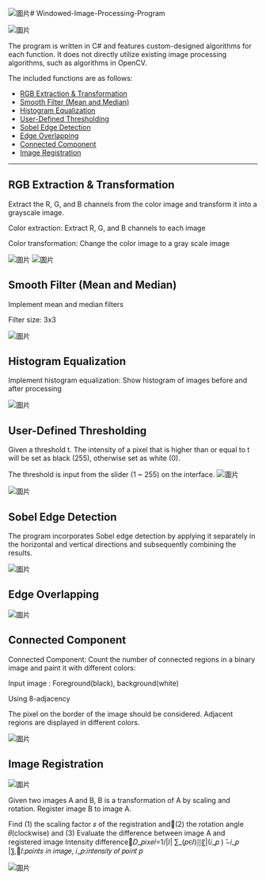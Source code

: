 ![圖片](https://github.com/YeeHaoSu/Windowed-Image-Processing-Program/assets/90921571/428f578a-5759-43c0-887e-ca300c2eb41b)# Windowed-Image-Processing-Program

![圖片](https://github.com/YeeHaoSu/Windowed-Image-Processing-Program/assets/90921571/ecff771d-e064-4a48-89fd-704c93ba6567)

The program is written in C# and features custom-designed algorithms for each function.
It does not directly utilize existing image processing algorithms, such as algorithms in OpenCV.

The included functions are as follows:

- [RGB Extraction & Transformation](#1)
- [Smooth Filter (Mean and Median)](#2)
- [Histogram Equalization](#3)
- [User-Defined Thresholding](#4)
- [Sobel Edge Detection](#5)
- [Edge Overlapping](#6)
- [Connected Component](#7)
- [Image Registration](#8)

---

<h2 id="1">RGB Extraction & Transformation</h2>

Extract the R, G, and B channels from the color image and transform it into a grayscale image.

Color extraction: Extract R, G, and B channels to each image

Color transformation: Change the color image to a gray scale image

![圖片](https://github.com/YeeHaoSu/Windowed-Image-Processing-Program/assets/90921571/70286b7a-8cba-4a20-ab08-550923dc5ee3) ![圖片](https://github.com/YeeHaoSu/Windowed-Image-Processing-Program/assets/90921571/61acfd0d-710e-40f4-bdf8-7ed7fad08f9d)

<h2 id="2">Smooth Filter (Mean and Median)</h2>

Implement mean and median filters

Filter size: 3x3

![圖片](https://github.com/YeeHaoSu/Windowed-Image-Processing-Program/assets/90921571/bb3581de-26ce-47f2-b615-8b687cd28ce0)

<h2 id="3">Histogram Equalization</h2>

Implement histogram equalization: Show histogram of images before and after processing

![圖片](https://github.com/YeeHaoSu/Windowed-Image-Processing-Program/assets/90921571/3b86927a-afaf-4f73-b90a-3a439e288d6a)


<h2 id="4">User-Defined Thresholding</h2>

Given a threshold t. The intensity of a pixel that is higher than or equal to t will be set as black (255), otherwise set as white (0).

The threshold is input from the slider (1 ~ 255) on the interface.  ![圖片](https://github.com/YeeHaoSu/Windowed-Image-Processing-Program/assets/90921571/46f846b5-f324-437d-808a-fc33402cc6d4)

![圖片](https://github.com/YeeHaoSu/Windowed-Image-Processing-Program/assets/90921571/79343402-4f7e-496a-a374-f9aa6cdfe58b)


<h2 id="5">Sobel Edge Detection</h2>

The program incorporates Sobel edge detection by applying it separately in the horizontal and vertical directions and subsequently combining the results.

![圖片](https://github.com/YeeHaoSu/Windowed-Image-Processing-Program/assets/90921571/72e5754f-6468-4271-af07-81ced35d378e)


<h2 id="6">Edge Overlapping</h2>

![圖片](https://github.com/YeeHaoSu/Windowed-Image-Processing-Program/assets/90921571/fa545757-9f1d-4ea5-96e3-2ec42e345ce6)


<h2 id="7">Connected Component</h2>

Connected Component: Count the number of connected regions in a binary image and paint it with different colors:

Input image : Foreground(black), background(white)

Using 8-adjacency

The pixel on the border of the image should be considered.
Adjacent regions are displayed in different colors.

![圖片](https://github.com/YeeHaoSu/Windowed-Image-Processing-Program/assets/90921571/fd58ce16-60ea-4f6f-9b98-321ca26398db)



<h2 id="8">Image Registration</h2>

![圖片](https://github.com/YeeHaoSu/Windowed-Image-Processing-Program/assets/90921571/3ddeba8b-12d8-42ce-9631-8bc82a91351f)

Given two images A and B, B is a transformation of A by scaling and rotation. Register image B to image A.

Find 
(1) the scaling factor 𝑠 of the registration and(2) the rotation angle 𝜃(clockwise) and
(3) Evaluate the difference between image A and registered image
		Intensity difference𝐷_𝑝𝑖𝑥𝑒𝑙=1/|𝐼|  ∑_(𝑝∈𝐼)▒〖|(𝑖_𝑝 ) ̂−𝑖_𝑝 |〗,𝐼:𝑝𝑜𝑖𝑛𝑡𝑠 𝑖𝑛 𝑖𝑚𝑎𝑔𝑒, 𝑖_𝑝:𝑖𝑛𝑡𝑒𝑛𝑠𝑖𝑡𝑦 𝑜𝑓 𝑝𝑜𝑖𝑛𝑡 𝑝


![圖片](https://github.com/YeeHaoSu/Windowed-Image-Processing-Program/assets/90921571/5405d6c2-3b66-4bac-bb52-948cb3dc6182)


